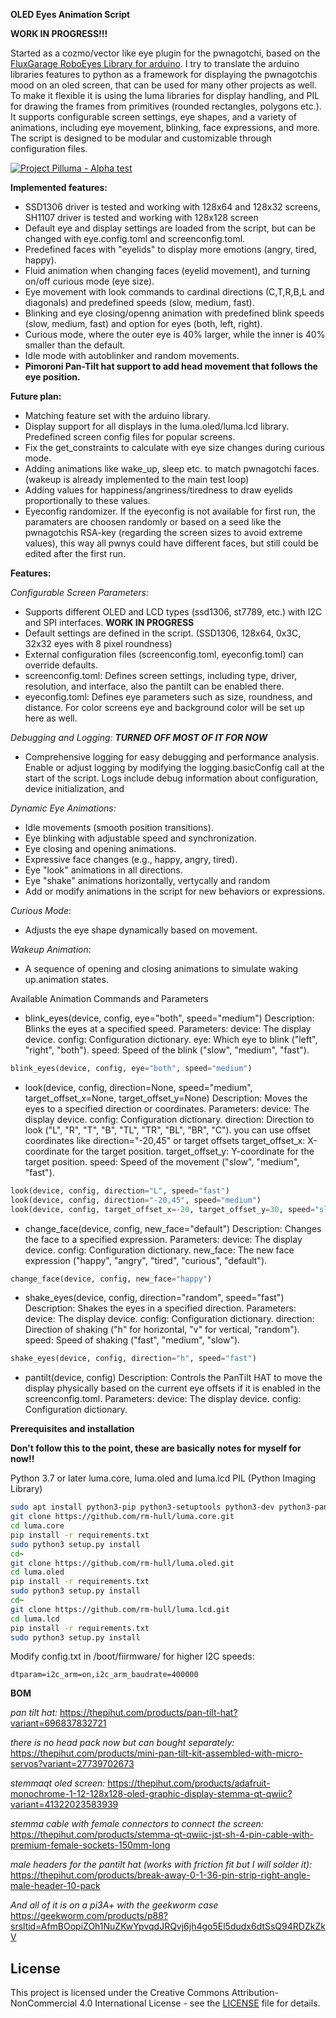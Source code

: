 **OLED Eyes Animation Script**

**WORK IN PROGRESS!!!**

Started as a cozmo/vector like eye plugin for the pwnagotchi, based on the [FluxGarage RoboEyes Library for arduino](https://github.com/FluxGarage/RoboEyes/tree/main).
I try to translate the arduino libraries features to python as a framework for displaying the pwnagotchis mood on an oled screen, that can be used for many other projects as well.
To make it flexible it is using the luma libraries for display handling, and PIL for drawing the frames from primitives (rounded rectangles, polygons etc.). It supports configurable screen settings, eye shapes, and a variety of animations, including eye movement, blinking, face expressions, and more. The script is designed to be modular and customizable through configuration files. 

[![Project Pilluma - Alpha test](https://img.youtube.com/vi/sC6G5wt-hSE/0.jpg)](https://www.youtube.com/watch?v=sC6G5wt-hSE)


**Implemented features:**
  - SSD1306 driver is tested and working with 128x64 and 128x32 screens, SH1107 driver is tested and working with 128x128 screen
  - Default eye and display settings are loaded from the script, but can be changed with eye.config.toml and screenconfig.toml.
  - Predefined faces with "eyelids" to display more emotions (angry, tired, happy).
  - Fluid animation when changing faces (eyelid movement), and turning on/off curious mode (eye size). 
  - Eye movement with look commands to cardinal directions (C,T,R,B,L and diagonals) and predefined speeds (slow, medium, fast).
  - Blinking and eye closing/openng animation with predefined blink speeds (slow, medium, fast) and option for eyes (both, left, right).
  - Curious mode, where the outer eye is 40% larger, while the inner is 40% smaller than the default.
  - Idle mode with autoblinker and random movements.
  - **Pimoroni Pan-Tilt hat support to add head movement that follows the eye position.**

**Future plan:**
  - Matching feature set with the arduino library.
  - Display support for all displays in the luma.oled/luma.lcd library. Predefined screen config files for popular screens.
  - Fix the get_constraints to calculate with eye size changes during curious mode.
  - Adding animations like wake_up, sleep etc. to match pwnagotchi faces. (wakeup is already implemented to the main test loop)
  - Adding values for happiness/angriness/tiredness to draw eyelids proportionally to these values.
  - Eyeconfig randomizer. If the eyeconfig is not available for first run, the paramaters are choosen randomly or based on a seed like the pwnagotchis RSA-key (regarding the screen sizes to avoid extreme values), this way all pwnys could have different faces, but still could be edited after the first run.

**Features:**

*Configurable Screen Parameters:* 
 - Supports different OLED and LCD types (ssd1306, st7789, etc.) with I2C and SPI interfaces. **WORK IN PROGRESS**
 - Default settings are defined in the script. (SSD1306, 128x64, 0x3C, 32x32 eyes with 8 pixel roundness)
 - External configuration files (screenconfig.toml, eyeconfig.toml) can override defaults.
  - screenconfig.toml: Defines screen settings, including type, driver, resolution, and interface, also the pantilt can be enabled there.
  - eyeconfig.toml: Defines eye parameters such as size, roundness, and distance. For color screens eye and background color will be set up here as well.

*Debugging and Logging:* ***TURNED OFF MOST OF IT FOR NOW***
 - Comprehensive logging for easy debugging and performance analysis.
 Enable or adjust logging by modifying the logging.basicConfig call at the start of the script. Logs include debug information about configuration, device initialization, and 

*Dynamic Eye Animations:*
 - Idle movements (smooth position transitions).
 - Eye blinking with adjustable speed and synchronization.
 - Eye closing and opening animations.
 - Expressive face changes (e.g., happy, angry, tired).
 - Eye "look" animations in all directions.
 - Eye "shake" animations horizontally, vertycally and random
 - Add or modify animations in the script for new behaviors or expressions.

*Curious Mode*: 
 - Adjusts the eye shape dynamically based on movement.

*Wakeup Animation*: 
  - A sequence of opening and closing animations to simulate waking up.animation states.


Available Animation Commands and Parameters

 - blink_eyes(device, config, eye="both", speed="medium")
Description: Blinks the eyes at a specified speed.
Parameters:
device: The display device.
config: Configuration dictionary.
eye: Which eye to blink ("left", "right", "both").
speed: Speed of the blink ("slow", "medium", "fast").
```python
blink_eyes(device, config, eye="both", speed="medium")
```
 - look(device, config, direction=None, speed="medium", target_offset_x=None, target_offset_y=None)
Description: Moves the eyes to a specified direction or coordinates.
Parameters:
device: The display device.
config: Configuration dictionary.
direction: Direction to look ("L", "R", "T", "B", "TL", "TR", "BL", "BR", "C").
you can use offset coordinates like direction="-20,45" or target offsets
target_offset_x: X-coordinate for the target position.
target_offset_y: Y-coordinate for the target position.
speed: Speed of the movement ("slow", "medium", "fast").
```python
look(device, config, direction="L", speed="fast")
look(device, config, direction="-20,45", speed="medium")
look(device, config, target_offset_x=-20, target_offset_y=30, speed="slow")
```
 - change_face(device, config, new_face="default")
Description: Changes the face to a specified expression.
Parameters:
device: The display device.
config: Configuration dictionary.
new_face: The new face expression ("happy", "angry", "tired", "curious", "default").
```python
change_face(device, config, new_face="happy")
```
 - shake_eyes(device, config, direction="random", speed="fast")
Description: Shakes the eyes in a specified direction.
Parameters:
device: The display device.
config: Configuration dictionary.
direction: Direction of shaking ("h" for horizontal, "v" for vertical, "random").
speed: Speed of shaking ("fast", "medium", "slow").
```python
shake_eyes(device, config, direction="h", speed="fast")
```
 - pantilt(device, config)
Description: Controls the PanTilt HAT to move the display physically based on the current eye offsets if it is enabled in the screenconfig.toml.
Parameters:
device: The display device.
config: Configuration dictionary.

**Prerequisites and installation**

**Don't follow this to the point, these are basically notes for myself for now!!**

Python 3.7 or later
luma.core, luma.oled and luma.lcd
PIL (Python Imaging Library)


```bash
sudo apt install python3-pip python3-setuptools python3-dev python3-pantilthat
git clone https://github.com/rm-hull/luma.core.git
cd luma.core
pip install -r requirements.txt
sudo python3 setup.py install
cd~
git clone https://github.com/rm-hull/luma.oled.git
cd luma.oled
pip install -r requirements.txt
sudo python3 setup.py install
cd~
git clone https://github.com/rm-hull/luma.lcd.git
cd luma.lcd
pip install -r requirements.txt
sudo python3 setup.py install
```

Modify config.txt in /boot/fiirmware/ for higher I2C speeds:
```
dtparam=i2c_arm=on,i2c_arm_baudrate=400000
```

**BOM**

*pan tilt hat:*
https://thepihut.com/products/pan-tilt-hat?variant=696837832721

*there is no head pack now but can bought separately:*
https://thepihut.com/products/mini-pan-tilt-kit-assembled-with-micro-servos?variant=27739702673

*stemmaqt oled screen:*
https://thepihut.com/products/adafruit-monochrome-1-12-128x128-oled-graphic-display-stemma-qt-qwiic?variant=41322023583939

*stemma cable with female connectors to connect the screen:*
https://thepihut.com/products/stemma-qt-qwiic-jst-sh-4-pin-cable-with-premium-female-sockets-150mm-long

*male headers for the pantilt hat (works with friction fit but I will solder it):*
https://thepihut.com/products/break-away-0-1-36-pin-strip-right-angle-male-header-10-pack

*And all of it is on a pi3A+ with the geekworm case*
https://geekworm.com/products/p88?srsltid=AfmBOopiZOh1NuZKwYpvqdJRQvj6jh4go5El5dudx6dtSsQ94RDZkZkV

## License

This project is licensed under the Creative Commons Attribution-NonCommercial 4.0 International License - see the [LICENSE](LICENSE) file for details.
